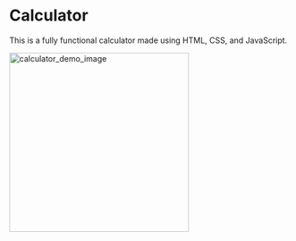 # Calculator
This is a fully functional calculator made using HTML, CSS, and JavaScript. 

<img width="321" alt="calculator_demo_image" src="https://github.com/ibrahim-work/Calculator/assets/125925656/65a0c5e3-e41f-47a1-8033-5b5aa2aa978a">
